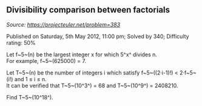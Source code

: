 Divisibility comparison between factorials
------------------------------------------

*Source: https://projecteuler.net/problem=383*

Published on Saturday, 5th May 2012, 11:00 pm; Solved by 340; Difficulty
rating: 50%

Let f~5~(n) be the largest integer x for which 5^x^ divides n.\
 For example, f~5~(625000) = 7.

Let T~5~(n) be the number of integers i which satisfy f~5~((2·i-1)!) \<
2·f~5~(i!) and 1 ≤ i ≤ n.\
 It can be verified that T~5~(10^3^) = 68 and T~5~(10^9^) = 2408210.

Find T~5~(10^18^).
